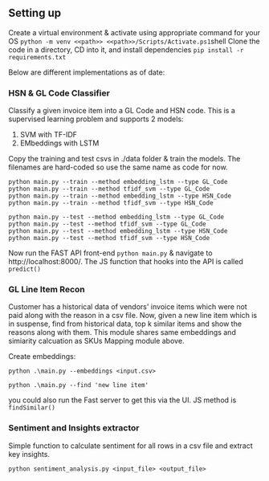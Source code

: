 
## Setting up
Create a virtual environment & activate using appropriate command for your OS
`
python -m venv <<path>>
<<path>>/Scripts/Activate.ps1
`shell
Clone the code in a directory, CD into it, and install dependencies
`
pip install -r requirements.txt
`

Below are different implementations as of date:

### HSN & GL Code Classifier 
Classify a given invoice item into a GL Code and HSN code. This is a supervised learning problem and supports 2 models:
1. SVM with TF-IDF
2. EMbeddings with LSTM
 
Copy the training and test csvs in ./data folder & train the models. The filenames are hard-coded so use the same name as code for now.

```
python main.py --train --method embedding_lstm --type GL_Code
python main.py --train --method tfidf_svm --type GL_Code
python main.py --train --method embedding_lstm --type HSN_Code
python main.py --train --method tfidf_svm --type HSN_Code

python main.py --test --method embedding_lstm --type GL_Code
python main.py --test --method tfidf_svm --type GL_Code
python main.py --test --method embedding_lstm --type HSN_Code
python main.py --test --method tfidf_svm --type HSN_Code
```

Now run the FAST API front-end `python main.py`  & navigate to http://localhost:8000/. The JS function that hooks into the API is called `predict()`



### GL Line Item Recon
Customer has a historical data of vendors' invoice items which were not paid along with the reason in a csv file. Now, given a new line item which is in suspense, find from historical data, top k similar items and show the reasons along with them. This module shares same embeddings and simiarity calcuation as SKUs Mapping module above.

Create embeddings:

`python .\main.py --embeddings <input.csv>`



`python .\main.py --find 'new line item'`

you could also run the Fast server to get this via the UI. JS method is `findSimilar()`

### Sentiment and Insights extractor
Simple function to calculate sentiment for all rows in a csv file and extract key insights.

`python sentiment_analysis.py <input_file> <output_file>` 
